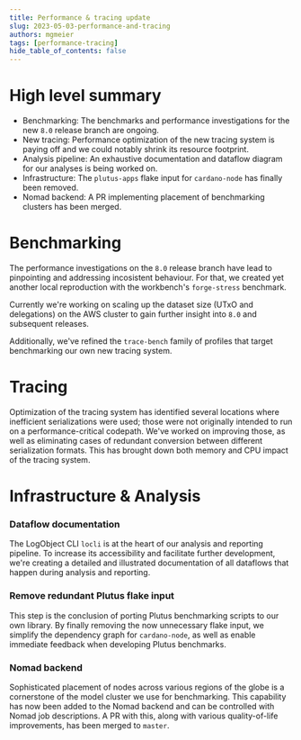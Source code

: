 ```yaml
---
title: Performance & tracing update
slug: 2023-05-03-performance-and-tracing
authors: mgmeier
tags: [performance-tracing]
hide_table_of_contents: false
---
```


# High level summary

* Benchmarking: The benchmarks and performance investigations for the new `8.0` release branch are ongoing.
* New tracing: Performance optimization of the new tracing system is paying off and we could notably shrink its resource footprint.
* Analysis pipeline: An exhaustive documentation and dataflow diagram for our analyses is being worked on.
* Infrastructure: The `plutus-apps` flake input for `cardano-node` has finally been removed.
* Nomad backend: A PR implementing placement of benchmarking clusters has been merged.
  
# Benchmarking

The performance investigations on the `8.0` release branch have lead to pinpointing and addressing incosistent behaviour. For that,
we created yet another local reproduction with the workbench's `forge-stress` benchmark.  

Currently we're working on scaling up the dataset size (UTxO and delegations) on the AWS cluster to gain further insight into `8.0` and
subsequent releases.  

Additionally, we've refined the `trace-bench` family of profiles that target benchmarking our own new tracing system. 

# Tracing

Optimization of the tracing system has identified several locations where inefficient serializations were used; those were not originally
intended to run on a performance-critical codepath. We've worked on improving those, as well as eliminating cases of redundant
conversion between different serialization formats. This has brought down both memory and CPU impact of the tracing system.

# Infrastructure & Analysis

### Dataflow documentation
The LogObject CLI `locli` is at the heart of our analysis and reporting pipeline. To increase its accessibility and facilitate
further development, we're creating a detailed and illustrated documentation of all dataflows that happen during analysis and reporting. 

### Remove redundant Plutus flake input
This step is the conclusion of porting Plutus benchmarking scripts to our own library. By finally removing the now unnecessary flake input,
we simplify the dependency graph for `cardano-node`, as well as enable immediate feedback when developing Plutus benchmarks.

### Nomad backend
Sophisticated placement of nodes across various regions of the globe is a cornerstone of the model cluster we use for benchmarking.
This capability has now been added to the Nomad backend and can be controlled with Nomad job descriptions. A PR with this, along
with various quality-of-life improvements, has been merged to `master`.
